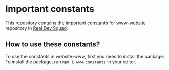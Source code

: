 # Important constants
This repository contains the important constants for <a href="https://github.com/Real-Dev-Squad/website-www">www-website</a> repository in <a href="https://github.com/Real-Dev-Squad">Real Dev Squad</a>.

## How to use these constants?
To use the constants in website-www, first you need to install the package. To install the package, run `npm i www-constants` in your editor.

